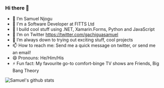 ### Hi there 👋

- 🔭 I’m Samuel Njogu
- 🏢 I'm a Software Developer at FITTS Ltd
- 🌱 I build cool stuff using .NET, Xamarin.Forms, Python and JavaScript
- 🦜 I’m on Twitter https://twitter.com/gachiguasamuel
- 👯 I’m always down to trying out exciting stuff, cool projects
- 📫 How to reach me: Send me a quick message on twitter, or send me an email!
- 😄 Pronouns: He/Him/His
- ⚡ Fun fact: My favourite go-to comfort-binge TV shows are Friends, Big Bang Theory

![Samuel's github stats](https://github-readme-stats.vercel.app/api?username=SGNjogu&show_icons=true)
